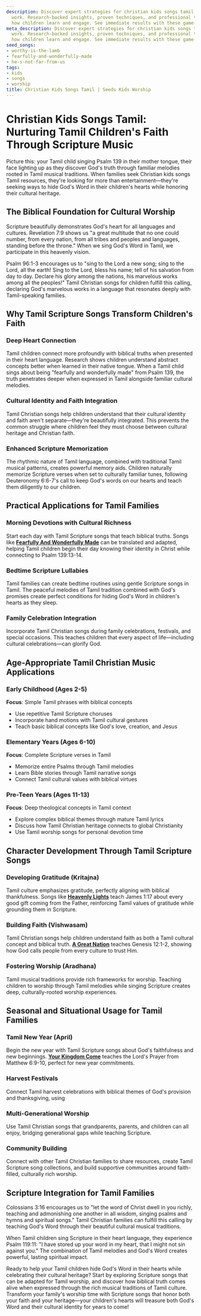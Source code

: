 ```yaml
---
description: Discover expert strategies for christian kids songs tamil that actually
  work. Research-backed insights, proven techniques, and professional tips that transform
  how children learn and engage. See immediate results with these game-changing methods!
meta_description: Discover expert strategies for christian kids songs tamil that actually
  work. Research-backed insights, proven techniques, and professional tips that transform
  how children learn and engage. See immediate results with these game-changing methods!
seed_songs:
- worthy-is-the-lamb
- fearfully-and-wonderfully-made
- he-s-not-far-from-us
tags:
- kids
- songs
- worship
title: Christian Kids Songs Tamil | Seeds Kids Worship
---
```

# Christian Kids Songs Tamil: Nurturing Tamil Children's Faith Through Scripture Music

Picture this: your Tamil child singing Psalm 139 in their mother tongue, their face lighting up as they discover God's truth through familiar melodies rooted in Tamil musical traditions. When families seek Christian kids songs Tamil resources, they're looking for more than entertainment—they're seeking ways to hide God's Word in their children's hearts while honoring their cultural heritage.

## The Biblical Foundation for Cultural Worship

Scripture beautifully demonstrates God's heart for all languages and cultures. Revelation 7:9 shows us "a great multitude that no one could number, from every nation, from all tribes and peoples and languages, standing before the throne." When we sing God's Word in Tamil, we participate in this heavenly vision.

Psalm 96:1-3 encourages us to "sing to the Lord a new song; sing to the Lord, all the earth! Sing to the Lord, bless his name; tell of his salvation from day to day. Declare his glory among the nations, his marvelous works among all the peoples!" Tamil Christian songs for children fulfill this calling, declaring God's marvelous works in a language that resonates deeply with Tamil-speaking families.

## Why Tamil Scripture Songs Transform Children's Faith

### Deep Heart Connection
Tamil children connect more profoundly with biblical truths when presented in their heart language. Research shows children understand abstract concepts better when learned in their native tongue. When a Tamil child sings about being "fearfully and wonderfully made" from Psalm 139, the truth penetrates deeper when expressed in Tamil alongside familiar cultural melodies.

### Cultural Identity and Faith Integration
Tamil Christian songs help children understand that their cultural identity and faith aren't separate—they're beautifully integrated. This prevents the common struggle where children feel they must choose between cultural heritage and Christian faith.

### Enhanced Scripture Memorization
The rhythmic nature of Tamil language, combined with traditional Tamil musical patterns, creates powerful memory aids. Children naturally memorize Scripture verses when set to culturally familiar tunes, following Deuteronomy 6:6-7's call to keep God's words on our hearts and teach them diligently to our children.

## Practical Applications for Tamil Families

### Morning Devotions with Cultural Richness
Start each day with Tamil Scripture songs that teach biblical truths. Songs like **[Fearfully And Wonderfully Made](https://seedskidsworship.com/product/fearfully-and-wonderfully-made-psalm-13913-14/)** can be translated and adapted, helping Tamil children begin their day knowing their identity in Christ while connecting to Psalm 139:13-14.

### Bedtime Scripture Lullabies
Tamil families can create bedtime routines using gentle Scripture songs in Tamil. The peaceful melodies of Tamil tradition combined with God's promises create perfect conditions for hiding God's Word in children's hearts as they sleep.

### Family Celebration Integration
Incorporate Tamil Christian songs during family celebrations, festivals, and special occasions. This teaches children that every aspect of life—including cultural celebrations—can glorify God.

## Age-Appropriate Tamil Christian Music Applications

### Early Childhood (Ages 2-5)
**Focus**: Simple Tamil phrases with biblical concepts
- Use repetitive Tamil Scripture choruses
- Incorporate hand motions with Tamil cultural gestures
- Teach basic biblical concepts like God's love, creation, and Jesus

### Elementary Years (Ages 6-10)
**Focus**: Complete Scripture verses in Tamil
- Memorize entire Psalms through Tamil melodies
- Learn Bible stories through Tamil narrative songs
- Connect Tamil cultural values with biblical virtues

### Pre-Teen Years (Ages 11-13)
**Focus**: Deep theological concepts in Tamil context
- Explore complex biblical themes through mature Tamil lyrics
- Discuss how Tamil Christian heritage connects to global Christianity
- Use Tamil worship songs for personal devotion time

## Character Development Through Tamil Scripture Songs

### Developing Gratitude (Kritajna)
Tamil culture emphasizes gratitude, perfectly aligning with biblical thankfulness. Songs like **[Heavenly Lights](https://seedskidsworship.com/product/heavenly-lights-james-117/)** teach James 1:17 about every good gift coming from the Father, reinforcing Tamil values of gratitude while grounding them in Scripture.

### Building Faith (Vishwasam)
Tamil Christian songs help children understand faith as both a Tamil cultural concept and biblical truth. **[A Great Nation](https://seedskidsworship.com/product/a-great-nation-genesis-121-2/)** teaches Genesis 12:1-2, showing how God calls people from every culture to trust Him.

### Fostering Worship (Aradhana)
Tamil musical traditions provide rich frameworks for worship. Teaching children to worship through Tamil melodies while singing Scripture creates deep, culturally-rooted worship experiences.

## Seasonal and Situational Usage for Tamil Families

### Tamil New Year (April)
Begin the new year with Tamil Scripture songs about God's faithfulness and new beginnings. **[Your Kingdom Come](https://seedskidsworship.com/product/your-kingdom-come-matthew-69-10-esv/)** teaches the Lord's Prayer from Matthew 6:9-10, perfect for new year commitments.

### Harvest Festivals
Connect Tamil harvest celebrations with biblical themes of God's provision and thanksgiving, using

### Multi-Generational Worship
Use Tamil Christian songs that grandparents, parents, and children can all enjoy, bridging generational gaps while teaching Scripture.

### Community Building
Connect with other Tamil Christian families to share resources, create Tamil Scripture song collections, and build supportive communities around faith-filled, culturally rich worship.

## Scripture Integration for Tamil Families

Colossians 3:16 encourages us to "let the word of Christ dwell in you richly, teaching and admonishing one another in all wisdom, singing psalms and hymns and spiritual songs." Tamil Christian families can fulfill this calling by teaching God's Word through their beautiful cultural musical traditions.

When Tamil children sing Scripture in their heart language, they experience Psalm 119:11: "I have stored up your word in my heart, that I might not sin against you." The combination of Tamil melodies and God's Word creates powerful, lasting spiritual impact.

Ready to help your Tamil children hide God's Word in their hearts while celebrating their cultural heritage? Start by exploring Scripture songs that can be adapted for Tamil worship, and discover how biblical truth comes alive when expressed through the rich musical traditions of Tamil culture. Transform your family's worship time with Scripture songs that honor both your faith and your heritage—your children's hearts will treasure both God's Word and their cultural identity for years to come!

<script type="application/ld+json">
{
  "@context": "https://schema.org",
  "@type": "Article",
  "headline": "Christian Kids Songs Tamil",
  "author": {
    "@type": "Organization",
    "name": "Seeds Kids Worship"
  },
  "publisher": {
    "@type": "Organization",
    "name": "Seeds Kids Worship",
    "logo": {
      "@type": "ImageObject",
      "url": "https://seedskidsworship.com/logo.png"
    }
  },
  "datePublished": "2025-09-04T09:41:34.514743",
  "dateModified": "2025-09-04T09:41:34.514771",
  "description": "Discover expert strategies for christian kids songs tamil that actually work. Research-backed insights, proven techniques, and professional tips that transform ",
  "mainEntityOfPage": {
    "@type": "WebPage",
    "@id": "https://seedskidsworship.com/activities/christian-kids-songs-tamil/"
  }
}
</script>

<script type="application/ld+json">
{
  "@context": "https://schema.org",
  "@type": "Product",
  "name": "Worthy is the Lamb",
  "description": "Easter song of praise declaring the Lamb worthy of power and honor from Revelation 5:12",
  "url": "https://seedskidsworship.com/product/worthy-is-the-lamb-revelation-512/",
  "brand": {
    "@type": "Brand",
    "name": "Seeds Kids Worship"
  },
  "category": "Children's Christian Music",
  "album": "Seeds of Easter EP"
}
</script>

<script type="application/ld+json">
{
  "@context": "https://schema.org",
  "@type": "Product",
  "name": "Fearfully And Wonderfully Made",
  "description": "A gentle lullaby celebrating Psalm 139:13-14, reminding children that they are fearfully and wonderfully made by God and praising His marvelous works.",
  "url": "https://seedskidsworship.com/product/fearfully-and-wonderfully-made-psalm-13913-14/",
  "brand": {
    "@type": "Brand",
    "name": "Seeds Kids Worship"
  },
  "category": "Children's Christian Music",
  "album": "When You Lie Down: Lullabies\u2026"
}
</script>

<script type="application/ld+json">
{
  "@context": "https://schema.org",
  "@type": "Product",
  "name": "He's Not Far From Us",
  "description": "A song about God's nearness and presence with us",
  "url": "https://seedskidsworship.com/product/hes-not-far-from-us-acts-1726-27-2/",
  "brand": {
    "@type": "Brand",
    "name": "Seeds Kids Worship"
  },
  "category": "Children's Christian Music",
  "album": "I AM with You"
}
</script>

<script type="application/ld+json">
{
  "@context": "https://schema.org",
  "@type": "Product",
  "name": "Your Kingdom Come",
  "description": "Prayer song teaching the Lord's Prayer from Matthew 6:9-10",
  "url": "https://seedskidsworship.com/product/your-kingdom-come-matthew-69-10-esv/",
  "brand": {
    "@type": "Brand",
    "name": "
